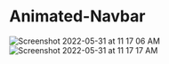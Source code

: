 # Animated-Navbar
![Screenshot 2022-05-31 at 11 17 06 AM](https://user-images.githubusercontent.com/99108578/171101529-25bd8b38-7126-4b02-b1cf-e5ecd076fcf3.png)
![Screenshot 2022-05-31 at 11 17 17 AM](https://user-images.githubusercontent.com/99108578/171101544-69a2c94a-2b5c-4bb3-9e65-b6967b57edfe.png)
